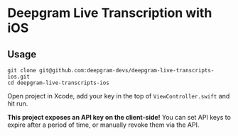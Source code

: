 # Deepgram Live Transcription with iOS

## Usage

```
git clone git@github.com:deepgram-devs/deepgram-live-transcripts-ios.git
cd deepgram-live-transcripts-ios
```
Open project in Xcode, add your key in the top of `ViewController.swift` and hit run. 

__This project exposes an API key on the client-side!__ You can set API keys to expire after a period of time, or manually revoke them via the API. 
